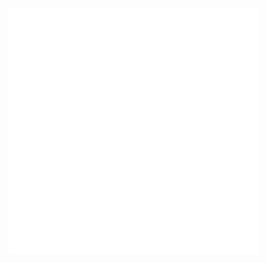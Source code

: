 <img style="margin: auto" align="center" src="/github-metrics.svg" alt="Metrics" width="400">
<img align="center" src="/metrics.plugin.languages.svg" alt="Metrics" width="400">

